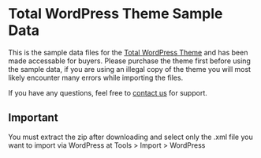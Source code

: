 # Total WordPress Theme Sample Data
<p>This is the sample data files for the <a href="http://themeforest.net/item/total-responsive-multipurpose-wordpress-theme/6339019?ref=WPExplorer" title="Total WordPress Theme".>Total WordPress Theme</a> and has been made accessable for buyers. Please purchase the theme first before using the sample data, if you are using an illegal copy of the theme you will most likely encounter many errors while importing the files.</p>

<p>If you have any questions, feel free to <a href="http://wpexplorer-themes.com/total/support/">contact us</a> for support.</p>


## Important
<p>You must extract the zip after downloading and select only the .xml file you want to import via WordPress at Tools > Import > WordPress
